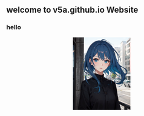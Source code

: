 ## welcome to v5a.github.io Website

### hello

<center><img src="bluehair.png" width="30%"></center>
